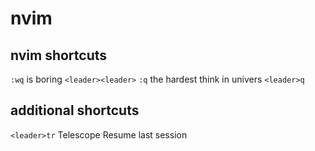 # nvim
## nvim shortcuts
  `:wq` is boring `<leader><leader>`
  `:q` the hardest think in univers `<leader>q`

## additional shortcuts
  `<leader>tr` Telescope Resume last session
